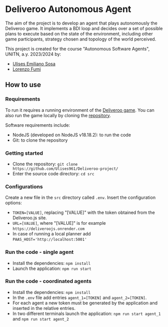 # Deliveroo Autonomous Agent

The aim of the project is to develop an agent that plays autonomously the Deliveroo game.
It implements a BDI loop and decides over a set of possible plans to execute based on the state of the environment, including other game participants, strategy chosen and topology of the world perceived.

This project is created for the course "Autonomous Software Agents", UNITN, a.y. 2023/2024 by:

* [Ulises Emiliano Sosa](https://github.com/Ulises961)
* [Lorenzo Fumi](https://github.com/DeeJack)

## How to use

### Requirements

To run it requires a running environment of the [Deliveroo game](https://deliveroojs.onrender.com). You can also run the game locally by cloning the [repository](https://github.com/unitn-ASA/Deliveroo.js).

Software requirements include:

* NodeJS (developed on NodeJS v18.18.2): to run the code
* Git: to clone the repository

### Getting started

* Clone the repository: `git clone https://github.com/Ulises961/Deliveroo-project/`
* Enter the source code directory: `cd src`

### Configurations

Create a new file in the `src` directory called `.env`.
Insert the configuration options:

* `TOKEN=[VALUE]`, replacing "[VALUE]" with the token obtained from the Deliveroo.js site.
* `URL=[VALUE]`, where "[VALUE]" is for example `https://deliveroojs.onrender.com`
* In case of running a local planner add `PAAS_HOST='http://localhost:5001'` 

### Run the code - single agent

* Install the dependencies: `npm install`
* Launch the application: `npm run start`


### Run the code - coordinated agents

* Install the dependencies: `npm install`
* In the `.env` file add entries `agent_1=[TOKEN]` and `agent_2=[TOKEN]`. 
* For each agent a new token must be generated by the application and inserted in the relative entries.  
* In two different terminals launch the application: `npm run start agent_1` and `npm run start agent_2`